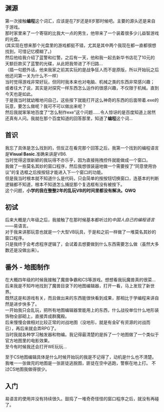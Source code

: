 ## 渊源

第一次接触**编程**这个词汇，应该是在7岁还是8岁那时候吧。主要的源头还是来自于游戏。  
那时家里来了一个寄宿的比我大一点的男生，他带来了一个装着很多少儿益智游戏的光盘。  
(其实现在想来那个光盘里的游戏都挺不错，尤其是其中两个我现在都一直都很想找到，可惜记忆模糊了。)  
然后他给我介绍了蓝警和红警。之后有一天，他和我一起去新华书店花了10元的天额巨款买了蓝警的光碟，从此把我带进了不归路...  
（插一句题外话，他来我家之前其实玩的是战争狂人而不是原版，所以开始玩之后他还问第一关为什么不一样）  
当时觉得游戏非常好玩，但同时我本来也对电脑、机械之类的东西非常感兴趣；  
或者往大了说，其实是对探究一样东西怎么运作的很感兴趣，不仅限于机械。直到今天也是如此。  
于是我当时就幼稚地问自己，这些按下就能打开这么神奇的东西的后面带着.exe的玩意，要怎么做呢？我可不可以做出来呢？  
然后我就笨笨地百度了“怎么制作exe”这个问题……令人惊讶的是百度知道上居然还真有人问。我就在那个百度知道的回答那里，知道了**编程**这个词...

## 首识

我忘了具体是怎么找到的，但反正在看完那个回答之后，我第一个找到的编程语言是**Visual Basic**.准确来讲是VB6.  
当时觉得这很新颖的我玩得不亦乐乎，因为直接拖拽控件就能做成一个窗口。  
我做了一些莫名其妙的窗口程序，然后我想很装逼地做一个需要按了“同意使用协议”的复选框之后按按钮才能进入下一个窗口的功能。  
但是我当时根本就不知道什么是代码，只会简单的按按钮切换窗口，连基本的判断逻辑都不知道，根本不知道怎么捕捉那个复选框有没有被按下。  
这个问题，**小学的我在整整2年的乱玩VB的时间里都没有解决。QWQ**  

## 初试

后来大概是六年级之后，我接触了在那时候基本都听过的*中国人自己的编程语言*——易语言。  
对于我来讲那玩意也就是一个大型VB玩具，于是和之前一样做了一堆莫名其妙的窗口程序。  
只是我终于会考虑程序逻辑了，会试着去想要做到什么东西需要怎么做（虽然大多数还是没做出来）。

## 番外 - 地图制作

在大概四年级的时候我接触了魔兽争霸和CS等游戏。想想看我玩魔兽真的很菜...  
后来我是不知咋地找到了魔兽目录下的地图编辑器，打开一看，马上发现了新世界。  
既然这是和游戏有关，而且做出来的东西能很快看到成果，那相比于学编程来讲自然是进步快多了。  
一开始我只会乱玩，把所有地图编辑器里能用上的东西，什么战役单位什么地形装饰物全部砌上，直接弄成群魔殿。  
后来慢慢会做相对比较正常的对战地图（没地形，就是有金矿有资源的对战而已），再后来就会弄RPG了。  
当时我就各种学习触发器和物编。我记得最清楚的是拆了一个地图做了一个类似于官方地图里的电影效果。  
至今有时候我还会打开WE玩玩...  

至于CS地图编辑具体是什么时候开始玩的我是不记得了，动机是什么也不清楚。  
我唯一一张做完的地图是一张匪徒逃脱图，匪徒在空中逃跑，警察在地上打。
不过CS地图我做得很少。

## 入门

易语言的使用并没有持续很久。鼓捣了一堆奇奇怪怪的窗口程序之后，就没有再碰了。  
